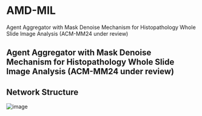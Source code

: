 # AMD-MIL
Agent Aggregator with Mask Denoise Mechanism for Histopathology Whole Slide lmage Analysis (ACM-MM24 under review)
## Agent Aggregator with Mask Denoise Mechanism for Histopathology Whole Slide lmage Analysis (ACM-MM24 under review)

## Network Structure
![image](https://github.com/lingxitong/AMD_MIL/blob/main/network.png)

